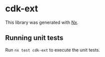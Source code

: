# cdk-ext

This library was generated with [Nx](https://nx.dev).

## Running unit tests

Run `nx test cdk-ext` to execute the unit tests.
